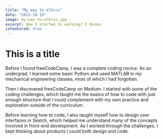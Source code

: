 ```yaml
---
title: "My way to elbrus"
date: "2022-10-15"
image: my-way-to-elbrus.jpg
excerpt: How I started to walking? I dunno
isFeatured: true
---
```


# This is a title

Before I found freeCodeCamp, I was a complete coding novice. As an undergrad, I learned some basic Python and used MATLAB in my mechanical engineering classes, most of which I had forgotten.

Then I discovered freeCodeCamp on Medium. I started with some of the coding challenges, which taught me the basics of how to code with just enough structure that I could complement with my own practice and exploration outside of the curriculum.

Before learning how to code, I also taught myself how to design user interfaces in Sketch, which helped me understand many of the concepts involved in front-end development. As I worked through the challenges, I kept thinking about products I could both design and code.
